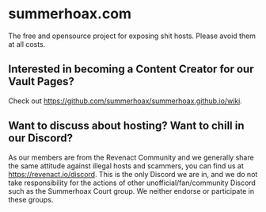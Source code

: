 # summerhoax.com
The free and opensource project for exposing shit hosts.
Please avoid them at all costs.

## Interested in becoming a Content Creator for our Vault Pages?
Check out <https://github.com/summerhoax/summerhoax.github.io/wiki>.

## Want to discuss about hosting? Want to chill in our Discord?
As our members are from the Revenact Community and we generally share the same attitude against illegal hosts and scammers, you can find us at https://revenact.io/discord. This is the only Discord we are in, and we do not take responsibility for the actions of other unofficial/fan/community Discord such as the Summerhoax Court group. We neither endorse or participate in these groups. 
